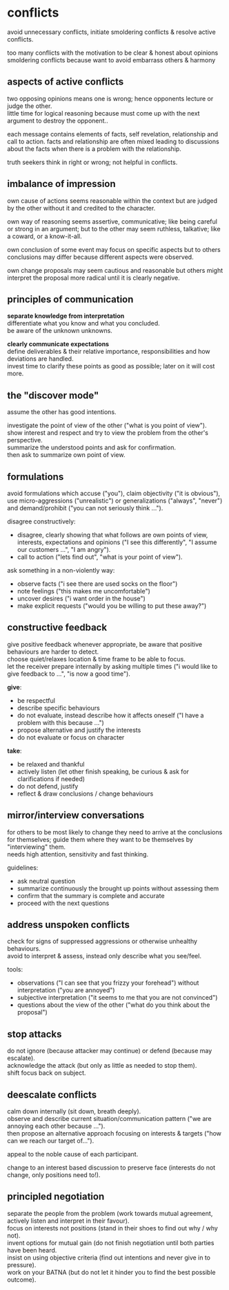 # conflicts

avoid unnecessary conflicts, initiate smoldering conflicts & resolve active conflicts.

too many conflicts with the motivation to be clear & honest about opinions
smoldering conflicts because want to avoid embarrass others & harmony

## aspects of active conflicts

two opposing opinions means one is wrong; hence opponents lecture or judge the other.  
little time for logical reasoning because must come up with the next argument to destroy the opponent..

each message contains elements of facts, self revelation, relationship and call to action.
facts and relationship are often mixed leading to discussions about the facts when there is a problem with the relationship.

truth seekers think in right or wrong; not helpful in conflicts.

## imbalance of impression

own cause of actions seems reasonable within the context
but are judged by the other without it and credited to the character.

own way of reasoning seems assertive, communicative; like being careful or strong in an argument;
but to the other may seem ruthless, talkative; like a coward, or a know-it-all.

own conclusion of some event may focus on specific aspects
but to others conclusions may differ because different aspects were observed.

own change proposals may seem cautious and reasonable
but others might interpret the proposal more radical until it is clearly negative.

## principles of communication

**separate knowledge from interpretation**  
differentiate what you know and what you concluded.  
be aware of the unknown unknowns.

**clearly communicate expectations**  
define deliverables & their relative importance, responsibilities and how deviations are handled.  
invest time to clarify these points as good as possible; later on it will cost more.

## the "discover mode"

assume the other has good intentions.

investigate the point of view of the other ("what is you point of view").  
show interest and respect and try to view the problem from the other's perspective.  
summarize the understood points and ask for confirmation.  
then ask to summarize own point of view.

## formulations

avoid formulations which accuse ("you"), claim objectivity ("it is obvious"), use micro-aggressions ("unrealistic") or generalizations ("always", "never") and demand/prohibit ("you can not seriously think ...").

disagree constructively:

- disagree, clearly showing that what follows are own points of view, interests, expectations and opinions ("I see this differently", "I assume our customers ...", "I am angry").
- call to action ("lets find out", "what is your point of view").

ask something in a non-violently way:

- observe facts ("i see there are used socks on the floor")
- note feelings ("this makes me uncomfortable")
- uncover desires ("i want order in the house")
- make explicit requests ("would you be willing to put these away?")

## constructive feedback

give positive feedback whenever appropriate, be aware that positive behaviours are harder to detect.  
choose quiet/relaxes location & time frame to be able to focus.  
let the receiver prepare internally by asking multiple times ("i would like to give feedback to ...", "is now a good time").  

**give**:
- be respectful
- describe specific behaviours
- do not evaluate, instead describe how it affects oneself ("I have a problem with this because ...")
- propose alternative and justify the interests
- do not evaluate or focus on character

**take**:
- be relaxed and thankful
- actively listen (let other finish speaking, be curious & ask for clarifications if needed)
- do not defend, justify
- reflect & draw conclusions / change behaviours

## mirror/interview conversations

for others to be most likely to change they need to arrive at the conclusions for themselves; guide them where they want to be themselves by "interviewing" them.  
needs high attention, sensitivity and fast thinking.

guidelines:
- ask neutral question
- summarize continuously the brought up points without assessing them
- confirm that the summary is complete and accurate
- proceed with the next questions

## address unspoken conflicts

check for signs of suppressed aggressions or otherwise unhealthy behaviours.  
avoid to interpret & assess, instead only describe what you see/feel.

tools:
- observations ("I can see that you frizzy your forehead") without interpretation ("you are annoyed")
- subjective interpretation ("it seems to me that you are not convinced")
- questions about the view of the other ("what do you think about the proposal")

## stop attacks

do not ignore (because attacker may continue) or defend (because may escalate).  
acknowledge the attack (but only as little as needed to stop them).  
shift focus back on subject. 

## deescalate conflicts

calm down internally (sit down, breath deeply).  
observe and describe current situation/communication pattern ("we are annoying each other because ...").  
then propose an alternative approach focusing on interests & targets ("how can we reach our target of...").

appeal to the noble cause of each participant.

change to an interest based discussion to preserve face (interests do not change, only positions need to!).

## principled negotiation

separate the people from the problem (work towards mutual agreement, actively listen and interpret in their favour).  
focus on interests not positions (stand in their shoes to find out why / why not).  
invent options for mutual gain (do not finish negotiation until both parties have been heard.  
insist on using objective criteria (find out intentions and never give in to pressure).  
work on your BATNA (but do not let it hinder you to find the best possible outcome).

